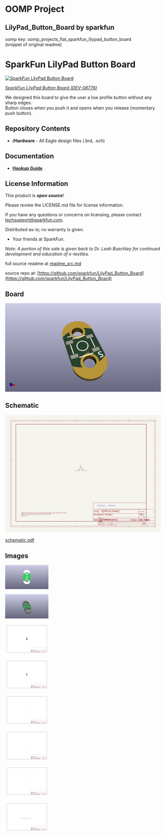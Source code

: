 # OOMP Project  
## LilyPad_Button_Board  by sparkfun  
  
oomp key: oomp_projects_flat_sparkfun_lilypad_button_board  
(snippet of original readme)  
  
SparkFun LilyPad Button Board  
========================================  
  
[![SparkFun LilyPad Button Board](https://cdn.sparkfun.com/r/300-300/assets/parts/1/9/9/6/08776-LilyPad_Button_Board-01.jpg)](https://www.sparkfun.com/products/8776)  
  
[*SparkFun LilyPad Button Board (DEV-08776)*](https://www.sparkfun.com/products/8776)  
  
We designed this board to give the user a low profile button without any sharp edges.   
Button closes when you push it and opens when you release (momentary push button).  
  
Repository Contents  
-------------------  
* **/Hardware** - All Eagle design files (.brd, .sch)  
  
Documentation  
-------------------  
* **[Hookup Guide](https://learn.sparkfun.com/tutorials/lilypad-buttons-and-switches)**  
  
License Information  
-------------------  
  
This product is _**open source**_!   
  
Please review the LICENSE.md file for license information.   
  
If you have any questions or concerns on licensing, please contact techsupport@sparkfun.com.  
  
Distributed as-is; no warranty is given.  
  
- Your friends at SparkFun.  
  
_<COLLABORATION CREDIT>_  
  
_Note: A portion of this sale is given back to Dr. Leah Buechley for continued development and education of e-textiles._  
  
  full source readme at [readme_src.md](readme_src.md)  
  
source repo at: [https://github.com/sparkfun/LilyPad_Button_Board](https://github.com/sparkfun/LilyPad_Button_Board)  
## Board  
  
[![working_3d.png](working_3d_600.png)](working_3d.png)  
## Schematic  
  
[![working_schematic.png](working_schematic_600.png)](working_schematic.png)  
  
[schematic pdf](working_schematic.pdf)  
## Images  
  
[![working_3D_bottom.png](working_3D_bottom_140.png)](working_3D_bottom.png)  
  
[![working_3D_top.png](working_3D_top_140.png)](working_3D_top.png)  
  
[![working_assembly_page_01.png](working_assembly_page_01_140.png)](working_assembly_page_01.png)  
  
[![working_assembly_page_02.png](working_assembly_page_02_140.png)](working_assembly_page_02.png)  
  
[![working_assembly_page_03.png](working_assembly_page_03_140.png)](working_assembly_page_03.png)  
  
[![working_assembly_page_04.png](working_assembly_page_04_140.png)](working_assembly_page_04.png)  
  
[![working_assembly_page_05.png](working_assembly_page_05_140.png)](working_assembly_page_05.png)  
  
[![working_assembly_page_06.png](working_assembly_page_06_140.png)](working_assembly_page_06.png)  
